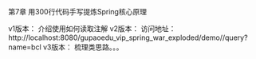 第7章 用300行代码手写提炼Spring核心原理

v1版本：
    介绍使用如何读取注解
v2版本：
    访问地址：http://localhost:8080/gupaoedu_vip_spring_war_exploded/demo//query?name=bcl
v3版本：
    梳理类思路。。。